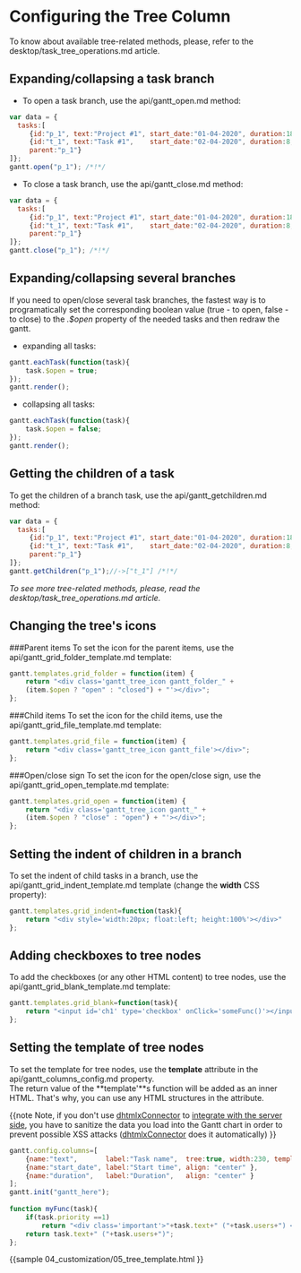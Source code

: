 Configuring the Tree Column
============================================
To know about available tree-related methods, please, refer to the desktop/task_tree_operations.md article.

Expanding/collapsing a task branch
--------------------------------------
- To open a task branch, use the api/gantt_open.md method:

~~~js
var data = {
  tasks:[
     {id:"p_1", text:"Project #1", start_date:"01-04-2020", duration:18},
     {id:"t_1", text:"Task #1",    start_date:"02-04-2020", duration:8,
     parent:"p_1"}
]};
gantt.open("p_1"); /*!*/
~~~

- To close a task branch, use the api/gantt_close.md method:

~~~js
var data = {
  tasks:[
     {id:"p_1", text:"Project #1", start_date:"01-04-2020", duration:18},
     {id:"t_1", text:"Task #1",    start_date:"02-04-2020", duration:8,
     parent:"p_1"}
]};
gantt.close("p_1"); /*!*/
~~~ 

Expanding/collapsing several branches
--------------------------------
If you need to open/close several task branches, the fastest way is to programatically set the corresponding boolean value (true - to open, false - to close)
to the *.$open* property of the needed tasks and then redraw the gantt.

- expanding all tasks:

~~~js
gantt.eachTask(function(task){
	task.$open = true;
});
gantt.render();
~~~

- collapsing all tasks:

~~~js
gantt.eachTask(function(task){
	task.$open = false;
});
gantt.render();
~~~



Getting the children of a task
-------------------------------------------
To get the children of a branch task, use the api/gantt_getchildren.md method:

~~~js
var data = {
  tasks:[
     {id:"p_1", text:"Project #1", start_date:"01-04-2020", duration:18},
     {id:"t_1", text:"Task #1",    start_date:"02-04-2020", duration:8,
     parent:"p_1"}
]};
gantt.getChildren("p_1");//->["t_1"] /*!*/
~~~

*To see more tree-related methods, please, read the desktop/task_tree_operations.md article.*

Changing the tree's icons
---------------------------------------------
###Parent items
To set the icon for the parent items, use the api/gantt_grid_folder_template.md template:

~~~js
gantt.templates.grid_folder = function(item) {
	return "<div class='gantt_tree_icon gantt_folder_" +
    (item.$open ? "open" : "closed") + "'></div>";
};
~~~


###Child items
To set the icon for the child items, use the api/gantt_grid_file_template.md template:

~~~js
gantt.templates.grid_file = function(item) {
	return "<div class='gantt_tree_icon gantt_file'></div>";
};
~~~


###Open/close sign
To set the icon for the open/close sign, use the api/gantt_grid_open_template.md template:

~~~js
gantt.templates.grid_open = function(item) {
    return "<div class='gantt_tree_icon gantt_" + 
    (item.$open ? "close" : "open") + "'></div>";
};
~~~


Setting the indent of children in a branch
------------------------------------------------
To set the indent of child tasks in a branch, use the api/gantt_grid_indent_template.md template (change the **width** CSS property):

~~~js
gantt.templates.grid_indent=function(task){
	return "<div style='width:20px; float:left; height:100%'></div>"
};
~~~


Adding checkboxes to tree nodes
------------------------------------
To add the checkboxes (or any other HTML content) to tree nodes, use the api/gantt_grid_blank_template.md template:

~~~js
gantt.templates.grid_blank=function(task){
	return "<input id='ch1' type='checkbox' onClick='someFunc()'></input>"
};
~~~


Setting the template of tree nodes
---------------------------------------
To set the template for tree nodes, use the **template** attribute in the api/gantt_columns_config.md property. <br> The return value of the **template'**s function will be added as an inner HTML. That's why, you can use any HTML structures in the attribute.

{{note
Note, if you don't use [dhtmlxConnector](https://docs.dhtmlx.com/connector__php__index.html) to [integrate with the server side](desktop/server_side.md), you have to sanitize the data 
you load into the Gantt chart in order to prevent possible XSS attacks ([dhtmlxConnector](https://docs.dhtmlx.com/connector__php__index.html) does it automatically)
}}
~~~js
gantt.config.columns=[
    {name:"text",       label:"Task name",  tree:true, width:230, template:myFunc },
    {name:"start_date", label:"Start time", align: "center" },
    {name:"duration",   label:"Duration",   align: "center" }
];
gantt.init("gantt_here");
	
function myFunc(task){
	if(task.priority ==1)
		return "<div class='important'>"+task.text+" ("+task.users+") </div>";
	return task.text+" ("+task.users+")";
};
~~~

{{sample
	04_customization/05_tree_template.html
}}